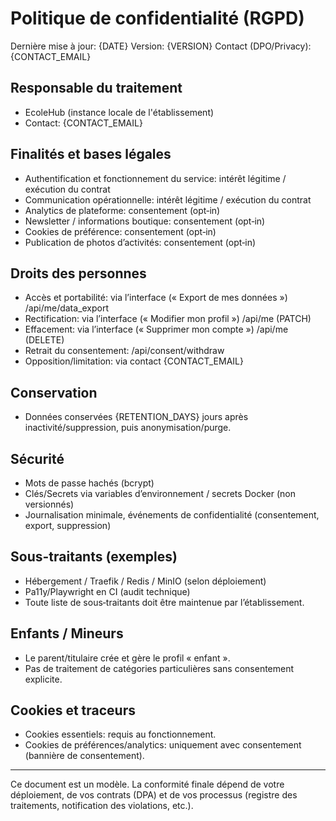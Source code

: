 # Politique de confidentialité (RGPD)

Dernière mise à jour: {DATE}
Version: {VERSION}
Contact (DPO/Privacy): {CONTACT_EMAIL}

## Responsable du traitement
- EcoleHub (instance locale de l'établissement)
- Contact: {CONTACT_EMAIL}

## Finalités et bases légales
- Authentification et fonctionnement du service: intérêt légitime / exécution du contrat
- Communication opérationnelle: intérêt légitime / exécution du contrat
- Analytics de plateforme: consentement (opt‑in)
- Newsletter / informations boutique: consentement (opt‑in)
- Cookies de préférence: consentement (opt‑in)
- Publication de photos d’activités: consentement (opt‑in)

## Droits des personnes
- Accès et portabilité: via l’interface (« Export de mes données ») /api/me/data_export
- Rectification: via l’interface (« Modifier mon profil ») /api/me (PATCH)
- Effacement: via l’interface (« Supprimer mon compte ») /api/me (DELETE)
- Retrait du consentement: /api/consent/withdraw
- Opposition/limitation: via contact {CONTACT_EMAIL}

## Conservation
- Données conservées {RETENTION_DAYS} jours après inactivité/suppression, puis anonymisation/purge.

## Sécurité
- Mots de passe hachés (bcrypt)
- Clés/Secrets via variables d’environnement / secrets Docker (non versionnés)
- Journalisation minimale, événements de confidentialité (consentement, export, suppression)

## Sous-traitants (exemples)
- Hébergement / Traefik / Redis / MinIO (selon déploiement)
- Pa11y/Playwright en CI (audit technique)
- Toute liste de sous‑traitants doit être maintenue par l’établissement.

## Enfants / Mineurs
- Le parent/titulaire crée et gère le profil « enfant ».
- Pas de traitement de catégories particulières sans consentement explicite.

## Cookies et traceurs
- Cookies essentiels: requis au fonctionnement.
- Cookies de préférences/analytics: uniquement avec consentement (bannière de consentement).

---

Ce document est un modèle. La conformité finale dépend de votre déploiement, de vos contrats (DPA) et de vos processus (registre des traitements, notification des violations, etc.).

